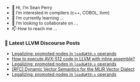 - 👋 Hi, I’m Sean Perry
- 👀 I’m interested in compilers (c++, COBOL, llvm)
- 🌱 I’m currently learning ...
- 💞️ I’m looking to collaborate on ...
- 📫 How to reach me ...

<!---
s66perry/s66perry is a ✨ special ✨ repository because its `README.md` (this file) appears on your GitHub profile.
You can click the Preview link to take a look at your changes.
--->
### 📕 Latest LLVM Discourse Posts

<!-- DISCOURSE-LLVM:START -->
- [Legalizing: promoted nodes in `load&#39;s` operands](https://discourse.llvm.org/t/legalizing-promoted-nodes-in-loads-operands/75838#post_5)
- [How to execute AVX-512 code in LLVM with inline assemble?](https://discourse.llvm.org/t/how-to-execute-avx-512-code-in-llvm-with-inline-assemble/75841#post_3)
- [Legalizing: promoted nodes in `load&#39;s` operands](https://discourse.llvm.org/t/legalizing-promoted-nodes-in-loads-operands/75838#post_4)
- [[RFC] Dynamic Vector Semantics for the MLIR Vector Dialect](https://discourse.llvm.org/t/rfc-dynamic-vector-semantics-for-the-mlir-vector-dialect/75704?page=2#post_21)
- [Legalizing: promoted nodes in `load&#39;s` operands](https://discourse.llvm.org/t/legalizing-promoted-nodes-in-loads-operands/75838#post_3)
<!-- DISCOURSE-LLVM:END -->

